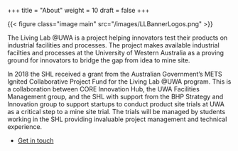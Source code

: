 +++
title = "About"
weight = 10
draft = false
+++

{{< figure class="image main" src="/images/LLBannerLogos.png" >}}

The Living Lab @UWA is a project helping innovators test their products on industrial facilities and processes. The project makes available industrial facilties and processes at the University of Western Australia as a proving ground for innovators to bridge the gap from idea to mine site.

In 2018 the SHL received a grant from the Australian Government’s METS Ignited Collaborative Project Fund for the Living Lab @UWA program. This is a collaboration between CORE Innovation Hub, the UWA Facilities Management group, and the SHL with support from the BHP Strategy and Innovation group to support startups to conduct product site trials at UWA as a critical step to a mine site trial. The trials will be managed by students working in the SHL providing invaluable project management and technical experience.

<ul class="actions">
	<li><a href="#eoi" class="button special">Get in touch</a></li>
</ul>